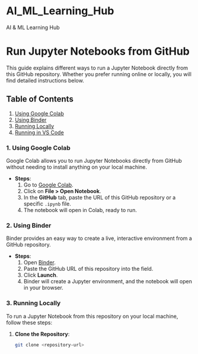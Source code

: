 # AI_ML_Learning_Hub
 AI & ML Learning Hub

# Run Jupyter Notebooks from GitHub

This guide explains different ways to run a Jupyter Notebook directly from this GitHub repository. Whether you prefer running online or locally, you will find detailed instructions below.

## Table of Contents
1. [Using Google Colab](#using-google-colab)
2. [Using Binder](#using-binder)
3. [Running Locally](#running-locally)
4. [Running in VS Code](#running-in-vs-code)

### 1. Using Google Colab
Google Colab allows you to run Jupyter Notebooks directly from GitHub without needing to install anything on your local machine.

- **Steps**:
  1. Go to [Google Colab](https://colab.research.google.com/).
  2. Click on **File > Open Notebook**.
  3. In the **GitHub** tab, paste the URL of this GitHub repository or a specific `.ipynb` file.
  4. The notebook will open in Colab, ready to run.

### 2. Using Binder
Binder provides an easy way to create a live, interactive environment from a GitHub repository.

- **Steps**:
  1. Open [Binder](https://mybinder.org/).
  2. Paste the GitHub URL of this repository into the field.
  3. Click **Launch**.
  4. Binder will create a Jupyter environment, and the notebook will open in your browser.

### 3. Running Locally
To run a Jupyter Notebook from this repository on your local machine, follow these steps:

1. **Clone the Repository**:
   ```bash
   git clone <repository-url>
